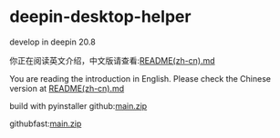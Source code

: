 # deepin-desktop-helper
develop in deepin 20.8

你正在阅读英文介绍，中文版请查看:[README(zh-cn).md](README(zh-cn).md)

You are reading the introduction in English. Please check the Chinese version at [README(zh-cn).md](README(zh-cn).md)

build with pyinstaller github:[main.zip](https://github.com/3084793958/deepin-desktop-helper/releases/download/untagged-082771352d7ffa9e5a57/main.zip)

githubfast:[main.zip](https://githubfast.com/3084793958/deepin-desktop-helper/releases/download/untagged-082771352d7ffa9e5a57/main.zip)
